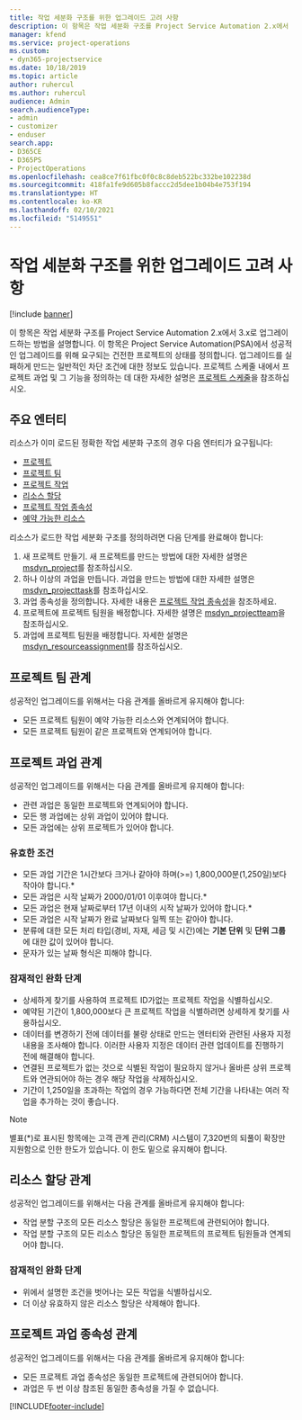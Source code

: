 ```yaml
---
title: 작업 세분화 구조를 위한 업그레이드 고려 사항
description: 이 항목은 작업 세분화 구조를 Project Service Automation 2.x에서 3.x로 업그레이드하는 방법을 설명합니다.
manager: kfend
ms.service: project-operations
ms.custom:
- dyn365-projectservice
ms.date: 10/18/2019
ms.topic: article
author: ruhercul
ms.author: ruhercul
audience: Admin
search.audienceType:
- admin
- customizer
- enduser
search.app:
- D365CE
- D365PS
- ProjectOperations
ms.openlocfilehash: cea8ce7f61fbc0f0c8c8deb522bc332be102238d
ms.sourcegitcommit: 418fa1fe9d605b8faccc2d5dee1b04b4e753f194
ms.translationtype: HT
ms.contentlocale: ko-KR
ms.lasthandoff: 02/10/2021
ms.locfileid: "5149551"
---
```

# <a name="upgrade-considerations-for-the-work-breakdown-structure"></a>작업 세분화 구조를 위한 업그레이드 고려 사항

[!include [banner](../includes/psa-now-project-operations.md)]

이 항목은 작업 세분화 구조를 Project Service Automation 2.x에서 3.x로 업그레이드하는 방법을 설명합니다. 이 항목은 Project Service Automation(PSA)에서 성공적인 업그레이드를 위해 요구되는 건전한 프로젝트의 상태를 정의합니다. 업그레이드를 실패하게 만드는 일반적인 차단 조건에 대한 정보도 있습니다. 프로젝트 스케줄 내에서 프로젝트 과업 및 그 기능을 정의하는 데 대한 자세한 설명은 [프로젝트 스케줄](project-creating.md)을 참조하십시오.

## <a name="key-entities"></a>주요 엔터티
리소스가 이미 로드된 정확한 작업 세분화 구조의 경우 다음 엔터티가 요구됩니다:

- [프로젝트](https://docs.microsoft.com/dynamics365/customerengagement/on-premises/developer/entities/msdyn_project)
- [프로젝트 팀](https://docs.microsoft.com/dynamics365/customerengagement/on-premises/developer/entities/msdyn_projectteam)
- [프로젝트 작업](https://docs.microsoft.com/dynamics365/customerengagement/on-premises/developer/entities/msdyn_projecttask)
- [리소스 할당](https://docs.microsoft.com/dynamics365/customerengagement/on-premises/developer/entities/msdyn_resourceassignment)
- [프로젝트 작업 종속성](https://docs.microsoft.com/dynamics365/customerengagement/on-premises/developer/entities/msdyn_projecttaskdependency)
- [예약 가능한 리소스](https://docs.microsoft.com/dynamics365/customerengagement/on-premises/developer/entities/bookableresource)

리소스가 로드한 작업 세분화 구조를 정의하려면 다음 단계를 완료해야 합니다:

1. 새 프로젝트 만들기. 새 프로젝트를 만드는 방법에 대한 자세한 설명은 [msdyn_project](https://docs.microsoft.com/dynamics365/customerengagement/on-premises/developer/entities/msdyn_project)를 참조하십시오.
2. 하나 이상의 과업을 만듭니다. 과업을 만드는 방법에 대한 자세한 설명은 [msdyn_projecttask](https://docs.microsoft.com/dynamics365/customerengagement/on-premises/developer/entities/msdyn_projecttask)를 참조하십시오.
3. 과업 종속성을 정의합니다. 자세한 내용은 [프로젝트 작업 종속성](https://docs.microsoft.com/dynamics365/customerengagement/on-premises/developer/entities/msdyn_projecttaskdependency)을 참조하세요.
4. 프로젝트에 프로젝트 팀원을 배정합니다. 자세한 설명은 [msdyn_projectteam](https://docs.microsoft.com/dynamics365/customerengagement/on-premises/developer/entities/msdyn_projectteam)을 참조하십시오.
5. 과업에 프로젝트 팀원을 배정합니다. 자세한 설명은 [msdyn_resourceassignment](https://docs.microsoft.com/dynamics365/customerengagement/on-premises/developer/entities/msdyn_resourceassignment)를 참조하십시오.

## <a name="project-team-relationships"></a>프로젝트 팀 관계

성공적인 업그레이드를 위해서는 다음 관계를 올바르게 유지해야 합니다:
- 모든 프로젝트 팀원이 예약 가능한 리소스와 연계되어야 합니다.
- 모든 프로젝트 팀원이 같은 프로젝트와 연계되어야 합니다. 

## <a name="project-task-relationships"></a>프로젝트 과업 관계
성공적인 업그레이드를 위해서는 다음 관계를 올바르게 유지해야 합니다:

- 관련 과업은 동일한 프로젝트와 연계되어야 합니다.
- 모든 행 과업에는 상위 과업이 있어야 합니다.
- 모든 과업에는 상위 프로젝트가 있어야 합니다.

### <a name="valid-conditions"></a>유효한 조건

- 모든 과업 기간은 1시간보다 크거나 같아야 하며(>=) 1,800,000분(1,250일)보다 작아야 합니다.*
- 모든 과업은 시작 날짜가 2000/01/01 이후여야 합니다.*
- 모든 과업은 현재 날짜로부터 17년 이내의 시작 날짜가 있어야 합니다.*
- 모든 과업은 시작 날짜가 완료 날짜보다 일찍 또는 같아야 합니다.
- 분류에 대한 모든 처리 타입(경비, 자재, 세금 및 시간)에는 **기본 단위** 및 **단위 그룹** 에 대한 값이 있어야 합니다.
- 문자가 있는 날짜 형식은 피해야 합니다.

### <a name="potential-mitigation-steps"></a>잠재적인 완화 단계
- 상세하게 찾기를 사용하여 프로젝트 ID가없는 프로젝트 작업을 식별하십시오.
- 예약된 기간이 1,800,000보다 큰 프로젝트 작업을 식별하려면 상세하게 찾기를 사용하십시오.
- 데이터를 변경하기 전에 데이터를 불량 상태로 만드는 엔터티와 관련된 사용자 지정 내용을 조사해야 합니다. 이러한 사용자 지정은 데이터 관련 업데이트를 진행하기 전에 해결해야 합니다.
- 연결된 프로젝트가 없는 것으로 식별된 작업이 필요하지 않거나 올바른 상위 프로젝트와 연관되어야 하는 경우 해당 작업을 삭제하십시오.
- 기간이 1,250일을 초과하는 작업의 경우 가능하다면 전체 기간을 나타내는 여러 작업을 추가하는 것이 좋습니다.

> [!NOTE]
> 별표(\*)로 표시된 항목에는 고객 관계 관리(CRM) 시스템이 7,320번의 되풀이 확장만 지원함으로 인한 한도가 있습니다. 이 한도 밑으로 유지해야 합니다.

## <a name="resource-assignment-relationships"></a>리소스 할당 관계
성공적인 업그레이드를 위해서는 다음 관계를 올바르게 유지해야 합니다:

- 작업 분할 구조의 모든 리소스 할당은 동일한 프로젝트에 관련되어야 합니다.
- 작업 분할 구조의 모든 리소스 할당은 동일한 프로젝트의 프로젝트 팀원들과 연계되어야 합니다.

### <a name="potential-mitigation-steps"></a>잠재적인 완화 단계
- 위에서 설명한 조건을 벗어나는 모든 작업을 식별하십시오.  
- 더 이상 유효하지 않은 리소스 할당은 삭제해야 합니다.

## <a name="project-task-dependency-relationships"></a>프로젝트 과업 종속성 관계
성공적인 업그레이드를 위해서는 다음 관계를 올바르게 유지해야 합니다:

- 모든 프로젝트 과업 종속성은 동일한 프로젝트에 관련되어야 합니다.
- 과업은 두 번 이상 참조된 동일한 종속성을 가질 수 없습니다.


[!INCLUDE[footer-include](../includes/footer-banner.md)]